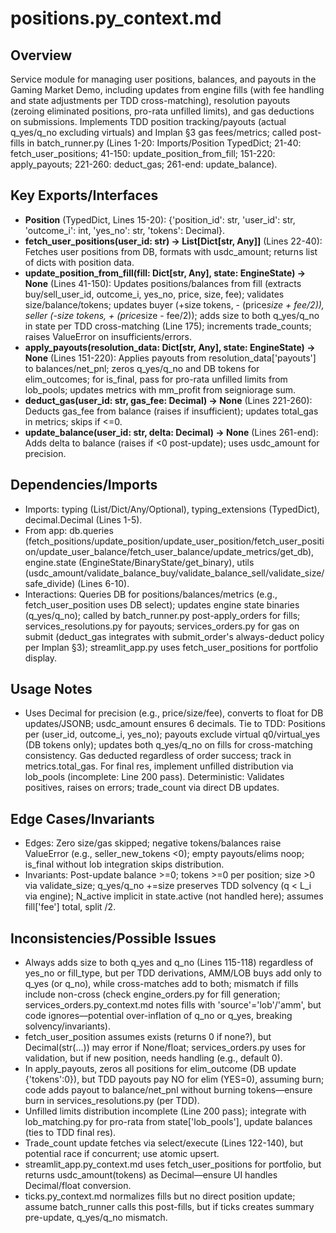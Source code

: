 # positions.py_context.md

## Overview
Service module for managing user positions, balances, and payouts in the Gaming Market Demo, including updates from engine fills (with fee handling and state adjustments per TDD cross-matching), resolution payouts (zeroing eliminated positions, pro-rata unfilled limits), and gas deductions on submissions. Implements TDD position tracking/payouts (actual q_yes/q_no excluding virtuals) and Implan §3 gas fees/metrics; called post-fills in batch_runner.py (Lines 1-20: Imports/Position TypedDict; 21-40: fetch_user_positions; 41-150: update_position_from_fill; 151-220: apply_payouts; 221-260: deduct_gas; 261-end: update_balance).

## Key Exports/Interfaces
- **Position** (TypedDict, Lines 15-20): {'position_id': str, 'user_id': str, 'outcome_i': int, 'yes_no': str, 'tokens': Decimal}.
- **fetch_user_positions(user_id: str) -> List[Dict[str, Any]]** (Lines 22-40): Fetches user positions from DB, formats with usdc_amount; returns list of dicts with position data.
- **update_position_from_fill(fill: Dict[str, Any], state: EngineState) -> None** (Lines 41-150): Updates positions/balances from fill (extracts buy/sell_user_id, outcome_i, yes_no, price, size, fee); validates size/balance/tokens; updates buyer (+size tokens, - (price*size + fee/2)), seller (-size tokens, + (price*size - fee/2)); adds size to both q_yes/q_no in state per TDD cross-matching (Line 175); increments trade_counts; raises ValueError on insufficients/errors.
- **apply_payouts(resolution_data: Dict[str, Any], state: EngineState) -> None** (Lines 151-220): Applies payouts from resolution_data['payouts'] to balances/net_pnl; zeros q_yes/q_no and DB tokens for elim_outcomes; for is_final, pass for pro-rata unfilled limits from lob_pools; updates metrics with mm_profit from seigniorage sum.
- **deduct_gas(user_id: str, gas_fee: Decimal) -> None** (Lines 221-260): Deducts gas_fee from balance (raises if insufficient); updates total_gas in metrics; skips if <=0.
- **update_balance(user_id: str, delta: Decimal) -> None** (Lines 261-end): Adds delta to balance (raises if <0 post-update); uses usdc_amount for precision.

## Dependencies/Imports
- Imports: typing (List/Dict/Any/Optional), typing_extensions (TypedDict), decimal.Decimal (Lines 1-5).
- From app: db.queries (fetch_positions/update_position/update_user_position/fetch_user_position/update_user_balance/fetch_user_balance/update_metrics/get_db), engine.state (EngineState/BinaryState/get_binary), utils (usdc_amount/validate_balance_buy/validate_balance_sell/validate_size/safe_divide) (Lines 6-10).
- Interactions: Queries DB for positions/balances/metrics (e.g., fetch_user_position uses DB select); updates engine state binaries (q_yes/q_no); called by batch_runner.py post-apply_orders for fills; services_resolutions.py for payouts; services_orders.py for gas on submit (deduct_gas integrates with submit_order's always-deduct policy per Implan §3); streamlit_app.py uses fetch_user_positions for portfolio display.

## Usage Notes
- Uses Decimal for precision (e.g., price/size/fee), converts to float for DB updates/JSONB; usdc_amount ensures 6 decimals. Tie to TDD: Positions per (user_id, outcome_i, yes_no); payouts exclude virtual q0/virtual_yes (DB tokens only); updates both q_yes/q_no on fills for cross-matching consistency. Gas deducted regardless of order success; track in metrics.total_gas. For final res, implement unfilled distribution via lob_pools (incomplete: Line 200 pass). Deterministic: Validates positives, raises on errors; trade_count via direct DB updates.

## Edge Cases/Invariants
- Edges: Zero size/gas skipped; negative tokens/balances raise ValueError (e.g., seller_new_tokens <0); empty payouts/elims noop; is_final without lob integration skips distribution.
- Invariants: Post-update balance >=0; tokens >=0 per position; size >0 via validate_size; q_yes/q_no +=size preserves TDD solvency (q < L_i via engine); N_active implicit in state.active (not handled here); assumes fill['fee'] total, split /2.

## Inconsistencies/Possible Issues
- Always adds size to both q_yes and q_no (Lines 115-118) regardless of yes_no or fill_type, but per TDD derivations, AMM/LOB buys add only to q_yes (or q_no), while cross-matches add to both; mismatch if fills include non-cross (check engine_orders.py for fill generation; services_orders.py_context.md notes fills with 'source'='lob'/'amm', but code ignores—potential over-inflation of q_no or q_yes, breaking solvency/invariants).
- fetch_user_position assumes exists (returns 0 if none?), but Decimal(str(...)) may error if None/float; services_orders.py uses for validation, but if new position, needs handling (e.g., default 0).
- In apply_payouts, zeros all positions for elim_outcome (DB update {'tokens':0}), but TDD payouts pay NO for elim (YES=0), assuming burn; code adds payout to balance/net_pnl without burning tokens—ensure burn in services_resolutions.py (per TDD).
- Unfilled limits distribution incomplete (Line 200 pass); integrate with lob_matching.py for pro-rata from state['lob_pools'], update balances (ties to TDD final res).
- Trade_count update fetches via select/execute (Lines 122-140), but potential race if concurrent; use atomic upsert.
- streamlit_app.py_context.md uses fetch_user_positions for portfolio, but returns usdc_amount(tokens) as Decimal—ensure UI handles Decimal/float conversion.
- ticks.py_context.md normalizes fills but no direct position update; assume batch_runner calls this post-fills, but if ticks creates summary pre-update, q_yes/q_no mismatch.